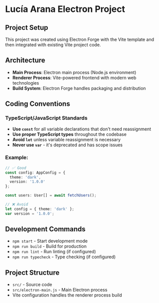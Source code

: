 # Lucía Arana Electron Project

## Project Setup
This project was created using Electron Forge with the Vite template and then integrated with existing Vite project code.

## Architecture
- **Main Process**: Electron main process (Node.js environment)
- **Renderer Process**: Vite-powered frontend with modern web technologies
- **Build System**: Electron Forge handles packaging and distribution

## Coding Conventions

### TypeScript/JavaScript Standards
- **Use `const`** for all variable declarations that don't need reassignment
- **Use proper TypeScript types** throughout the codebase
- **Avoid `let`** unless variable reassignment is necessary
- **Never use `var`** - it's deprecated and has scope issues

### Example:
```typescript
// ✅ Good
const config: AppConfig = {
  theme: 'dark',
  version: '1.0.0'
};

const users: User[] = await fetchUsers();

// ❌ Avoid
let config = { theme: 'dark' };
var version = '1.0.0';
```

## Development Commands
- `npm start` - Start development mode
- `npm run build` - Build for production
- `npm run lint` - Run linting (if configured)
- `npm run typecheck` - Type checking (if configured)

## Project Structure
- `src/` - Source code
- `src/electron-main.js` - Main Electron process
- Vite configuration handles the renderer process build